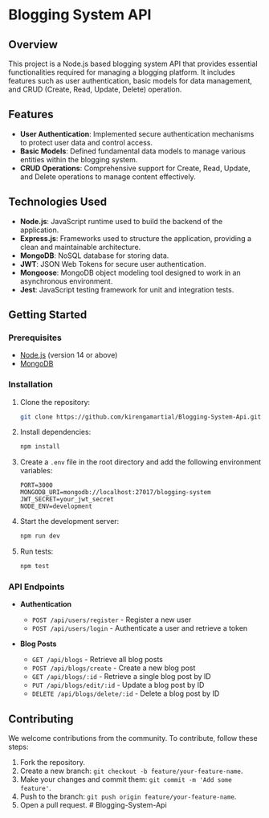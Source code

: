 # Blogging System API

## Overview

This project is a Node.js based blogging system API that provides essential functionalities required for managing a blogging platform. It includes features such as user authentication, basic models for data management, and CRUD (Create, Read, Update, Delete) operation.

## Features

- **User Authentication**: Implemented secure authentication mechanisms to protect user data and control access.
- **Basic Models**: Defined fundamental data models to manage various entities within the blogging system.
- **CRUD Operations**: Comprehensive support for Create, Read, Update, and Delete operations to manage content effectively.

## Technologies Used

- **Node.js**: JavaScript runtime used to build the backend of the application.
- **Express.js**: Frameworks used to structure the application, providing a clean and maintainable architecture.
- **MongoDB**: NoSQL database for storing data.
- **JWT**: JSON Web Tokens for secure user authentication.
- **Mongoose**: MongoDB object modeling tool designed to work in an asynchronous environment.
- **Jest**: JavaScript testing framework for unit and integration tests.

## Getting Started

### Prerequisites

- [Node.js](https://nodejs.org/en/) (version 14 or above)
- [MongoDB](https://www.mongodb.com/)

### Installation

1. Clone the repository:

   ```bash
   git clone https://github.com/kirengamartial/Blogging-System-Api.git
   ```

2. Install dependencies:

   ```bash
   npm install
   ```

3. Create a `.env` file in the root directory and add the following environment variables:

   ```env
   PORT=3000
   MONGODB_URI=mongodb://localhost:27017/blogging-system
   JWT_SECRET=your_jwt_secret
   NODE_ENV=development
   ```

4. Start the development server:

   ```bash
   npm run dev
   ```

5. Run tests:
   ```bash
   npm test
   ```

### API Endpoints

- **Authentication**

  - `POST /api/users/register` - Register a new user
  - `POST /api/users/login` - Authenticate a user and retrieve a token

- **Blog Posts**
  - `GET /api/blogs` - Retrieve all blog posts
  - `POST /api/blogs/create` - Create a new blog post
  - `GET /api/blogs/:id` - Retrieve a single blog post by ID
  - `PUT /api/blogs/edit/:id` - Update a blog post by ID
  - `DELETE /api/blogs/delete/:id` - Delete a blog post by ID

## Contributing

We welcome contributions from the community. To contribute, follow these steps:

1. Fork the repository.
2. Create a new branch: `git checkout -b feature/your-feature-name`.
3. Make your changes and commit them: `git commit -m 'Add some feature'`.
4. Push to the branch: `git push origin feature/your-feature-name`.
5. Open a pull request.
   #   B l o g g i n g - S y s t e m - A p i 
    
    
